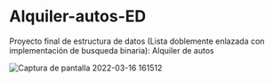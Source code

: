 # Alquiler-autos-ED
Proyecto final de estructura de datos (Lista doblemente enlazada con implementación de busqueda binaria): Alquiler de autos




![Captura de pantalla 2022-03-16 161512](https://user-images.githubusercontent.com/88689761/158700292-37172c0c-66ea-4d70-8d2a-8f30d9c70cc1.png)
